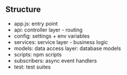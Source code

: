 ## Structure

-   app.js: entry point
-   api: controller layer - routing
-   config: settings + env variables
-   services: service layer - business logic
-   models: data access layer: database models
-   scripts: npm scripts
-   subscribers: async event handlers
-   test: test suites
